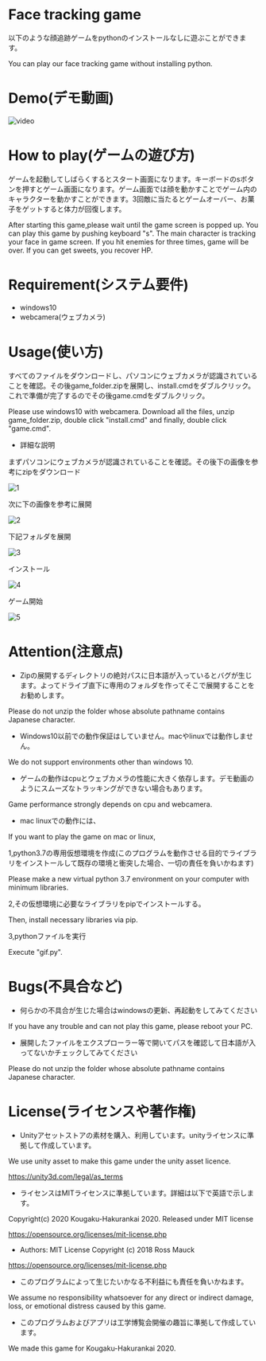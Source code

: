 # Face tracking game

以下のような顔追跡ゲームをpythonのインストールなしに遊ぶことができます。

You can play our face tracking game without installing python.

# Demo(デモ動画)

![video](https://user-images.githubusercontent.com/70675089/92320727-7fcdb080-f05e-11ea-894d-3267a61a8c0c.gif)

# How to play(ゲームの遊び方)

ゲームを起動してしばらくするとスタート画面になります。キーボードのsボタンを押すとゲーム画面になります。ゲーム画面では顔を動かすことでゲーム内のキャラクターを動かすことができます。3回敵に当たるとゲームオーバー、お菓子をゲットすると体力が回復します。

After starting this game,please wait until the game screen is popped up. You can play this game by pushing keyboard "s". The main character is tracking your face in game screen. If you hit enemies for three times, game will be over. If you can get sweets, you recover HP. 

# Requirement(システム要件)

* windows10 
* webcamera(ウェブカメラ)

# Usage(使い方)

すべてのファイルをダウンロードし、パソコンにウェブカメラが認識されていることを確認。その後game_folder.zipを展開し、install.cmdをダブルクリック。これで準備が完了するのでその後game.cmdをダブルクリック。

Please use windows10 with webcamera. Download all the files, unzip game_folder.zip, double click "install.cmd" and finally, double click "game.cmd".

* 詳細な説明

まずパソコンにウェブカメラが認識されていることを確認。その後下の画像を参考にzipをダウンロード

![1](https://user-images.githubusercontent.com/70675089/93488607-83f0ac80-f941-11ea-9c06-f7c0d50edca2.PNG)

次に下の画像を参考に展開


![2](https://user-images.githubusercontent.com/70675089/93488609-84894300-f941-11ea-93e0-6010bf869c83.PNG)

下記フォルダを展開


![3](https://user-images.githubusercontent.com/70675089/93488611-84894300-f941-11ea-93e2-df6715c542c1.PNG)

インストール


![4](https://user-images.githubusercontent.com/70675089/93488614-8521d980-f941-11ea-8729-99e83e5b2bdd.PNG)

ゲーム開始


![5](https://user-images.githubusercontent.com/70675089/93488601-83581600-f941-11ea-9fda-f3f1260c46ba.PNG)

# Attention(注意点)

* Zipの展開するディレクトリの絶対パスに日本語が入っているとバグが生じます。よってドライブ直下に専用のフォルダを作ってそこで展開することをお勧めします。

Please do not unzip the folder whose absolute pathname contains Japanese character. 

* Windows10以前での動作保証はしていません。macやlinuxでは動作しません。

We do not support environments other than windows 10.

* ゲームの動作はcpuとウェブカメラの性能に大きく依存します。デモ動画のようにスムーズなトラッキングができない場合もあります。

Game performance strongly depends on cpu and webcamera.

* mac linuxでの動作には、

If you want to play the game on mac or linux,

1,python3.7の専用仮想環境を作成(このプログラムを動作させる目的でライブラリをインストールして既存の環境と衝突した場合、一切の責任を負いかねます)

Please make a new virtual python 3.7 environment on your computer with minimum libraries.

2,その仮想環境に必要なライブラリをpipでインストールする。

Then, install necessary libraries via pip.

3,pythonファイルを実行

Execute "gif.py".

# Bugs(不具合など)

* 何らかの不具合が生じた場合はwindowsの更新、再起動をしてみてください

If you have any trouble and can not play this game, please reboot your PC.

* 展開したファイルをエクスプローラー等で開いてパスを確認して日本語が入ってないかチェックしてみてください

Please do not unzip the folder whose absolute pathname contains Japanese character. 

# License(ライセンスや著作権)

* Unityアセットストアの素材を購入、利用しています。unityライセンスに準拠して作成しています。

We use unity asset to make this game under the unity asset licence.

https://unity3d.com/legal/as_terms

* ライセンスはMITライセンスに準拠しています。詳細は以下で英語で示します。

Copyright(c) 2020 Kougaku-Hakurankai 2020.
Released under MIT license

https://opensource.org/licenses/mit-license.php

- Authors:
MIT License  Copyright (c) 2018 Ross Mauck

https://opensource.org/licenses/mit-license.php

* このプログラムによって生じたいかなる不利益にも責任を負いかねます。

We assume no responsibility whatsoever for any direct or indirect damage, loss, or emotional distress caused by this game.

* このプログラムおよびアプリは工学博覧会開催の趣旨に準拠して作成しています。

We made this game for Kougaku-Hakurankai 2020.




